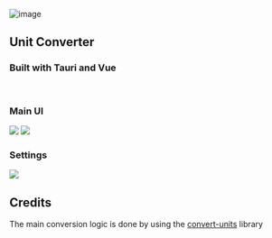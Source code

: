 ![image](https://user-images.githubusercontent.com/58784686/137880835-a5fd0ef5-e802-434d-a909-6171345b910d.png)
## Unit Converter
### Built with Tauri and Vue
<br>

### Main UI
<img src="https://user-images.githubusercontent.com/58784686/141346220-fcd9f8e0-baa7-4f89-b414-c0e437af60df.png" />
<img src="https://user-images.githubusercontent.com/58784686/141346406-3da73f8b-23a5-4b54-8390-afd0cfc49f58.png" />
<br>

### Settings
<img src="https://user-images.githubusercontent.com/58784686/141347245-13860c35-ac18-4540-a5b2-a26d449f9fe2.png" />

## Credits
The main conversion logic is done by using the [convert-units](https://github.com/convert-units/convert-units) library
